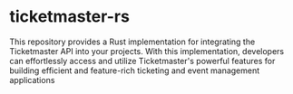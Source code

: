 # ticketmaster-rs
 
This repository provides a Rust implementation for integrating the Ticketmaster API into your projects. With this implementation, developers can effortlessly access and utilize Ticketmaster's powerful features for building efficient and feature-rich ticketing and event management applications